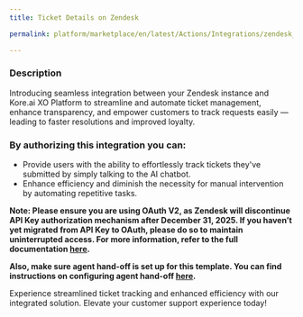 ```yaml
---
title: Ticket Details on Zendesk

permalink: platform/marketplace/en/latest/Actions/Integrations/zendesk_ticketDetails

---
```


### Description

Introducing seamless integration between your Zendesk instance and Kore.ai XO Platform to streamline and automate ticket management, enhance transparency, and empower customers to track requests easily — leading to faster resolutions and improved loyalty.


### By authorizing this integration you can:
- Provide users with the ability to effortlessly track tickets they've submitted by simply talking to the AI chatbot. 
- Enhance efficiency and diminish the necessity for manual intervention by automating repetitive tasks.

**Note: Please ensure you are using OAuth V2, as Zendesk will discontinue API Key authorization mechanism after December 31, 2025. If you haven’t yet migrated from API Key to OAuth, please do so to maintain uninterrupted access. For more information, refer to the full documentation [here](https://support.zendesk.com/hc/en-us/articles/7386291855386-Announcing-the-deprecation-of-password-access-for-APIs).**

**Also, make sure agent hand-off is set up for this template. You can find instructions on configuring agent hand-off [here](https://docs.kore.ai/xo/how-tos/build-a-banking-assistant/deploy-the-assistant/configure-an-agent-transfer/?h=agent+transfer).**

Experience streamlined ticket tracking and enhanced efficiency with our integrated solution. Elevate your customer support experience today!
